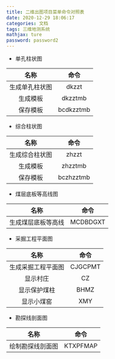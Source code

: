 ```yaml
---
title: 二维出图项目菜单命令对照表
date: 2020-12-29 18:06:17
categories: 文档
tags: 三维地测系统
mathjax: ture
password: password2
---
```


* 单孔柱状图

| 名称   |  命令   |
|:---:|:---:|
|生成单孔柱状图 |dkzzt|
|生成模板 |dkzztmb|
|保存模板 |bcdkzztmb|

* 综合柱状图

| 名称   |  命令   |
|:---:|:---:|
|生成综合柱状图 |zhzzt|
|生成模板 |zhzztmb|
|保存模板| bczhzztmb|


* 煤层底板等高线图

| 名称   |  命令   |
|:---:|:---:|
|  生成煤层底板等高线  |  MCDBDGXT   |

* 采掘工程平面图

| 名称   |  命令   |
|:---:|:---:|
|生成采掘工程平面图|CJGCPMT|
|显示村庄|CZ|
|显示保护煤柱|BHMZ|
|显示小煤窑|XMY|

* 勘探线剖面图

| 名称   |  命令   |
|:---:|:---:|
|  绘制勘探线剖面图   |  KTXPFMAP   |